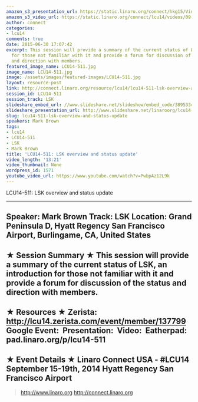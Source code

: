 ```yaml
---
amazon_s3_presentation_url: https://static.linaro.org/connect/hkg15/Videos/09-19-Friday/LCU14-511.pdf
amazon_s3_video_url: https://static.linaro.org/connect/lcu14/videos/09-19-Friday/LCU14-511-+LSK+overview+and+status+update.mp4
author: connect
categories:
- lcu14
comments: true
date: 2015-06-30 17:07:42
excerpt: This session will provide a summary of the current status of LSK, an introduction
  for those not familiar with it and provide a forum for discussion of the status
  and direction with members.
featured_image_name: LCU14-511.jpg
image_name: LCU14-511.jpg
image: /assets/images/featured-images/LCU14-511.jpg
layout: resource-post
link: http://connect.linaro.org/resource/lcu14/lcu14-511-lsk-overview-and-status-update/
session_id: LCU14-511
session_track: LSK
slideshare_embed_url: //www.slideshare.net/slideshow/embed_code/38953347
slideshare_presentation_url: http://www.slideshare.net/linaroorg/lcu14-511-lsk-update-and-overview
slug: lcu14-511-lsk-overview-and-status-update
speakers: Mark Brown
tags:
- lcu14
- LCU14-511
- LSK
- Mark Brown
title: 'LCU14-511: LSK overview and status update'
video_length: '13:21'
video_thumbnail: None
wordpress_id: 1571
youtube_video_url: https://www.youtube.com/watch?v=PwbpAz12L9k
---
```


LCU14-511: LSK overview and status update

---------------------------------------------------

Speaker: Mark Brown
Track: LSK
Location: Grand Peninsula D, Hyatt Regency San Francisco Airport, Burlingame, CA, United States
---------------------------------------------------

★ Session Summary ★
This session will provide a summary of the current status of LSK, an introduction for those not familiar with it and provide a forum for discussion of the status and direction with members.
---------------------------------------------------

★ Resources ★
Zerista: http://lcu14.zerista.com/event/member/137799
Google Event: 
Presentation: 
Video: 
Eatherpad: pad.linaro.org/p/lcu14-511
---------------------------------------------------

★ Event Details ★
Linaro Connect USA -  #LCU14
September 15-19th, 2014
Hyatt Regency San Francisco Airport
---------------------------------------------------

> http://www.linaro.org
> http://connect.linaro.org
